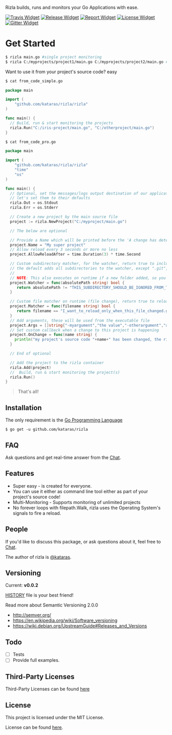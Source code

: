 Rizla builds, runs and monitors your Go Applications with ease.

[![Travis Widget]][Travis] [![Release Widget]][Release] [![Report Widget]][Report] [![License Widget]][License] [![Gitter Widget]][Gitter]

[Travis Widget]: https://img.shields.io/travis/kataras/rizla.svg?style=flat-square
[Travis]: http://travis-ci.org/kataras/rizla
[License Widget]: https://img.shields.io/badge/license-MIT%20%20License%20-E91E63.svg?style=flat-square
[License]: https://github.com/kataras/rizla/blob/master/LICENSE
[Release Widget]: https://img.shields.io/badge/release-v0.0.2-blue.svg?style=flat-square
[Release]: https://github.com/kataras/rizla/releases
[Gitter Widget]: https://img.shields.io/badge/chat-on%20gitter-00BCD4.svg?style=flat-square
[Gitter]: https://gitter.im/kataras/rizla
[Report Widget]: https://img.shields.io/badge/report%20card-A%2B-F44336.svg?style=flat-square
[Report]: http://goreportcard.com/report/kataras/rizla
[Language Widget]: https://img.shields.io/badge/powered_by-Go-3362c2.svg?style=flat-square
[Language]: http://golang.org
[Platform Widget]: https://img.shields.io/badge/platform-Any--OS-gray.svg?style=flat-square

# Get Started

```bash
$ rizla main.go #single project monitoring
$ rizla C:/myprojects/project1/main.go C:/myprojects/project2/main.go #multi projects monitoring
```

Want to use it from your project's source code? easy
```sh
$ cat from_code_simple.go
```
```go
package main

import (
	"github.com/kataras/rizla/rizla"
)

func main() {
  // Build, run & start monitoring the projects
  rizla.Run("C:/iris-project/main.go", "C:/otherproject/main.go")
}
```

```sh
$ cat from_code_pro.go
```
```go
package main

import (
	"github.com/kataras/rizla/rizla"
	"time"
	"os"
)

func main() {
  // Optional, set the messages/logs output destination of our application,
  // let's set them to their defaults
  rizla.Out = os.Stdout
  rizla.Err = os.Stderr

  // Create a new project by the main source file
  project := rizla.NewProject("C:/myproject/main.go")

  // The below are optional

  // Provide a Name which will be printed before the 'A change has detected, reloading now...'
  project.Name = "My super project"
  // Allow reload every 3 seconds or more no less
  project.AllowReloadAfter = time.Duration(3) * time.Second

  // Custom subdirectory matcher, for the watcher, return true to include this folder to the watcher
  // the default adds all subdirectories to the watcher, except ".git", "node_modules", "vendor"
  //
  // NOTE: This also executes on runtime if a new folder added, so you calculate and possible 'future' subdirectories.
  project.Watcher = func(absolutePath string) bool {
     return absolutePath != "THIS_SUBDIRECTORY_SHOULD_BE_IGNORED_FROM_THE_WATCHER"
  }

  // Custom file matcher on runtime (file change), return true to reload when a file with this name changed
  project.Matcher = func(filename string) bool {
	 return filename == "I_want_to_reload_only_when_this_file_changed.go"
  }
  // Add arguments, these will be used from the executable file
  project.Args = []string{"-myargument","the value","-otherargument","a value"}
  // Set custom callback when a change to this project is happening
  project.OnChange = func(name string) {
    println("my project's source code "+name+" has been changed, the rizla will care take of the app reloading!!!!!'")
  }

  // End of optional

  // Add the project to the rizla container
  rizla.Add(project)
  //  Build, run & start monitoring the project(s)
  rizla.Run()
}
```


> That's all!

Installation
------------
The only requirement is the [Go Programming Language](https://golang.org/dl)

`$ go get -u github.com/kataras/rizla`

FAQ
------------
Ask questions and get real-time answer from the [Chat](https://gitter.im/kataras/rizla).


Features
------------
- Super easy - is created for everyone.
- You can use it either as command line tool either as part of your project's source code!
- Multi-Monitoring - Supports monitoring of unlimited projects
- No forever loops with filepath.Walk, rizla uses the Operating System's signals to fire a reload.


People
------------
If you'd like to discuss this package, or ask questions about it, feel free to [Chat]( https://gitter.im/kataras/rizla).

The author of rizla is [@kataras](https://github.com/kataras).


Versioning
------------

Current: **v0.0.2**

[HISTORY](https://github.com/kataras/rizla/blob/master/HISTORY.md) file is your best friend!

Read more about Semantic Versioning 2.0.0

 - http://semver.org/
 - https://en.wikipedia.org/wiki/Software_versioning
 - https://wiki.debian.org/UpstreamGuide#Releases_and_Versions


Todo
------------

 - [ ] Tests
 - [ ] Provide full examples.

Third-Party Licenses
------------

Third-Party Licenses can be found [here](THIRDPARTY-LICENSE.md)


License
------------

This project is licensed under the MIT License.

License can be found [here](LICENSE).
